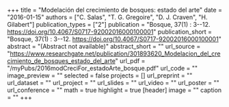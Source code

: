 +++
title = "Modelación del crecimiento de bosques: estado del arte"
date = "2016-01-15"
authors = ["C. Salas", "T. G. Gregoire", "D. J. Craven", "H. Gilabert"]
publication_types = ["2"]
publication = "Bosque, 37(1) : 3--12. https://doi.org/10.4067/S0717-92002016000100001"
publication_short = "Bosque, 37(1) : 3--12. https://doi.org/10.4067/S0717-92002016000100001"
abstract = "(Abstract not available)"
abstract_short = ""
url_source = "https://www.researchgate.net/publication/301893620_Modelacion_del_crecimiento_de_bosques_estado_del_arte"
url_pdf = "/myPubs/2016modCreciFor_estadoArte_bosque.pdf"
url_code = ""
image_preview = ""
selected = false
projects = []
url_preprint = ""
url_dataset = ""
url_project = ""
url_slides = ""
url_video = ""
url_poster = ""
url_conference = ""
math = true
highlight = true
[header]
image = ""
caption = ""
+++
